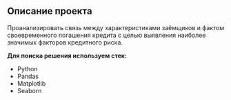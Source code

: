 ## Описание проекта 

Проанализировать связь между характеристиками заёмщиков и фактом своевременного погашения кредита с целью выявления наиболее значимых факторов кредитного риска.

**Для поиска решения используем стек:**
* Python
* Pandas
* Matplotlib
* Seaborn